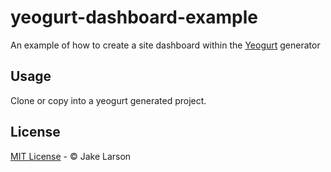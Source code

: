 # yeogurt-dashboard-example

An example of how to create a site dashboard within the [Yeogurt](https://github.com/larsonjj/generator-yeogurt) generator

## Usage

Clone or copy into a yeogurt generated project.

## License

[MIT License](LICENSE.md) - &copy; Jake Larson
